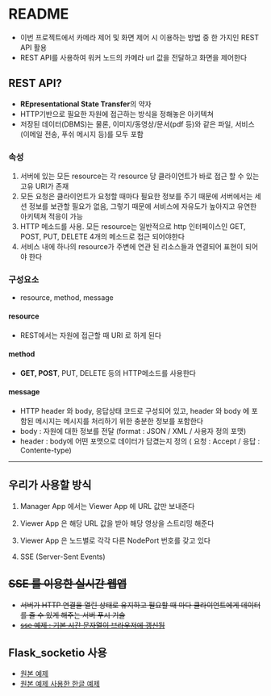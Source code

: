 # README

- 이번 프로젝트에서 카메라 제어 및 화면 제어 시 이용하는 방법 중 한 가지인 REST API 활용
- REST API를 사용하여 워커 노드의 카메라 url 값을 전달하고 화면을 제어한다





## REST API?

- **REpresentational State Transfer**의 약자
- HTTP기반으로 필요한 자원에 접근하는 방식을 정해놓은 아키텍쳐
- 저장된 데이터(DBMS)는 물론, 이미지/동영상/문서(pdf 등)와 같은 파일, 서비스(이메일 전송, 푸쉬 메시지 등)를 모두 포함



### 속성

1. 서버에 있는 모든 resource는 각 resource 당 클라이언트가 바로 접근 할 수 있는 고유 URI가 존재
2. 모든 요청은 클라이언트가 요청할 때마다 필요한 정보를 주기 때문에 서버에서는 세션 정보를 보관할 필요가 없음, 그렇기 때문에 서비스에 자유도가 높아지고 유연한 아키텍쳐 적응이 가능
3. HTTP 메소드를 사용. 모든 resource는 일반적으로 http 인터페이스인 GET, POST, PUT, DELETE 4개의 메소드로 접근 되어야한다
4. 서비스 내에 하나의 resource가 주변에 연관 된 리소스들과 연결되어 표현이 되어야 한다



### 구성요소

- resource, method, message



#### resource

- REST에서는 자원에 접근할 때 URI 로 하게 된다



#### method

- **GET, POST**, PUT, DELETE 등의 HTTP메소드를 사용한다



#### message

- HTTP header 와 body, 응답상태 코드로 구성되어 있고, header 와 body 에 포함된 메시지는 메시지를 처리하기 위한 충분한 정보를 포함한다
- body : 자원에 대한 정보를 전달 (format : JSON / XML / 사용자 정의 포맷)
- header : body에 어떤 포맷으로 데이터가 담겼는지 정의 ( 요청 : Accept / 응답 : Contente-type)



---



## 우리가 사용할 방식

1. Manager App 에서는 Viewer App 에 URL 값만 보내준다
2. Viewer App 은 해당 URL 값을 받아 해당 영상을 스트리밍 해준다
3. Viewer App 은 노드별로 각각 다른 NodePort 번호를 갖고 있다

4. SSE (Server-Sent Events)



## ~~SSE 를 이용한 실시간 웹앱~~

- ~~서버가  HTTP 연결을 열린 상태로 유지하고 필요할 때 마다 클라이언트에게 데이터를 줄 수 있게 해주는 서버 푸시 기술~~
- ~~[sse 예제 : 기본 시간 문자열이 브라우저에 갱신됨](http://tcpschool.com/html/html5_api_sse)~~ 



## Flask_socketio 사용

- [원본 예제](https://codeburst.io/building-your-first-chat-application-using-flask-in-7-minutes-f98de4adfa5d)
- [원본 예제 사용한 한글 예제](https://1532468.github.io/bucket/AS_Flask_2_Socket/)



